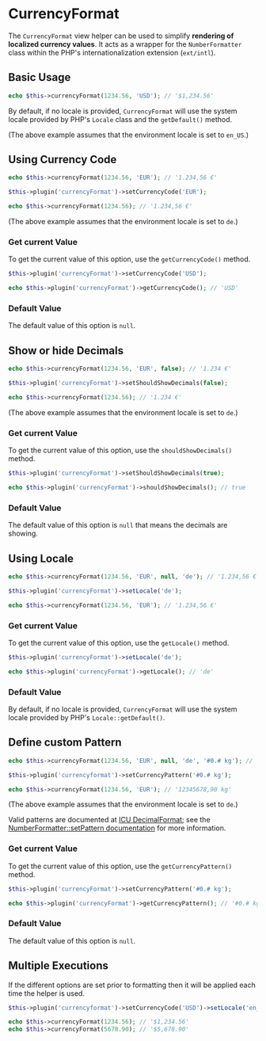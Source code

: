 # CurrencyFormat

The `CurrencyFormat` view helper can be used to simplify **rendering of
localized currency values**. It acts as a wrapper for the `NumberFormatter` 
class within the PHP's internationalization extension (`ext/intl`).

## Basic Usage

```php
echo $this->currencyFormat(1234.56, 'USD'); // '$1,234.56'
```

By default, if no locale is provided, `CurrencyFormat` will use the system
locale provided by PHP's `Locale` class and the `getDefault()` method.

(The above example assumes that the environment locale is set to `en_US`.)

## Using Currency Code

```php fct_label="Invoke Usage"
echo $this->currencyFormat(1234.56, 'EUR'); // '1.234,56 €'
```

```php fct_label="Setter Usage"
$this->plugin('currencyFormat')->setCurrencyCode('EUR');

echo $this->currencyFormat(1234.56); // '1.234,56 €'
```

(The above example assumes that the environment locale is set to `de`.)

### Get current Value

To get the current value of this option, use the `getCurrencyCode()` method.

```php
$this->plugin('currencyFormat')->setCurrencyCode('USD');

echo $this->plugin('currencyFormat')->getCurrencyCode(); // 'USD'
```

### Default Value

The default value of this option is `null`.

## Show or hide Decimals

```php fct_label="Invoke Usage"
echo $this->currencyFormat(1234.56, 'EUR', false); // '1.234 €'
```

```php fct_label="Setter Usage"
$this->plugin('currencyFormat')->setShouldShowDecimals(false);

echo $this->currencyFormat(1234.56); // '1.234 €'
```

(The above example assumes that the environment locale is set to `de`.)

### Get current Value

To get the current value of this option, use the `shouldShowDecimals()` method.

```php
$this->plugin('currencyFormat')->setShouldShowDecimals(true);

echo $this->plugin('currencyFormat')->shouldShowDecimals(); // true
```

### Default Value

The default value of this option is `null` that means the decimals are showing.

## Using Locale

```php fct_label="Invoke Usage"
echo $this->currencyFormat(1234.56, 'EUR', null, 'de'); // '1.234,56 €'
```

```php fct_label="Setter Usage"
$this->plugin('currencyFormat')->setLocale('de');

echo $this->currencyFormat(1234.56, 'EUR'); // '1.234,56 €'
```

### Get current Value

To get the current value of this option, use the `getLocale()` method.

```php
$this->plugin('currencyFormat')->setLocale('de');

echo $this->plugin('currencyFormat')->getLocale(); // 'de'
```

### Default Value

By default, if no locale is provided, `CurrencyFormat` will use the system
locale provided by PHP's `Locale::getDefault()`.

## Define custom Pattern

```php fct_label="Invoke Usage"
echo $this->currencyFormat(1234.56, 'EUR', null, 'de', '#0.# kg'); // '12345678,90 kg'
```

```php fct_label="Setter Usage"
$this->plugin('currencyformat')->setCurrencyPattern('#0.# kg');

echo $this->currencyFormat(1234.56, 'EUR'); // '12345678,90 kg'
```

(The above example assumes that the environment locale is set to `de`.)

Valid patterns are documented at
[ICU DecimalFormat](http://www.icu-project.org/apiref/icu4c/classDecimalFormat.html#details);
see the [NumberFormatter::setPattern documentation](http://php.net/manual/en/numberformatter.setpattern.php)
for more information.

### Get current Value

To get the current value of this option, use the `getCurrencyPattern()` method.

```php
$this->plugin('currencyFormat')->setCurrencyPattern('#0.# kg');

echo $this->plugin('currencyFormat')->getCurrencyPattern(); // '#0.# kg'
```

### Default Value

The default value of this option is `null`.

## Multiple Executions

If the different options are set prior to formatting then it will be applied
each time the helper is used.

```php
$this->plugin('currencyformat')->setCurrencyCode('USD')->setLocale('en_US');

echo $this->currencyFormat(1234.56); // '$1,234.56'
echo $this->currencyFormat(5678.90); // '$5,678.90'
```
